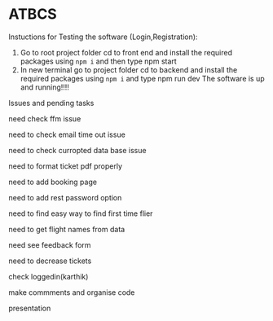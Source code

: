 # ATBCS

Instuctions for Testing the software (Login,Registration):
1) Go to root project folder cd to front end and install the required packages using ```npm i``` and then type npm start 
2) In new terminal go to project folder cd to backend and install the required packages using ```npm i``` and type npm run dev
 The software is up and running!!!!
 
 Issues and pending tasks
 
 need check ffm issue
 
 need to check email time out issue
 
 need to check curropted data base issue
 
 need to format ticket pdf properly
 
 need to add booking page 
 
 need to add rest password option
 
 need to find easy way to find first time flier
 
 need to get flight names from data
 
 need see feedback form
 
 need to decrease tickets
 
 check loggedin(karthik)
 
 make commments and organise code
 
 presentation
 
 
 
 
 

